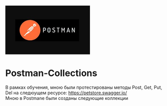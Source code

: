 ![Header](https://github.com/RomanRRC/Postman-Collections/blob/main/Postman.jpg)

# Postman-Collections

В рамках обучения, мною были протестированы методы Post, Get, Put, Del на следюущем ресурсе: https://petstore.swagger.io/ 
<br>Мною в Postmane были созданы следующие коллекции </br>
